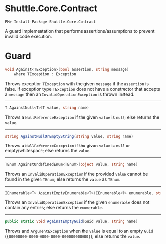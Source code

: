# Shuttle.Core.Contract

```
PM> Install-Package Shuttle.Core.Contract
```


A guard implementation that performs assertions/assumptions to prevent invalid code execution.

# Guard

```c#
void Against<TException>(bool assertion, string message) 
	where TException : Exception
```

Throws exception `TException` with the given `message` if the `assertion` is false.  If exception type `TException` does not have a constructor that accepts a `message` then an `InvalidOperationException` is thrown instead.

---

```c#
T AgainstNull<T>(T value, string name)
```

Throws a `NullReferenceException` if the given `value` is `null`; else returns the `value`.

---

```c#
string AgainstNullOrEmptyString(string value, string name)
```

Throws a `NullReferenceException` if the given `value` is `null` or empty/whitespace; else returns the `value`.

---

```c#
TEnum AgainstUndefinedEnum<TEnum>(object value, string name)
```

Throws an `InvalidOperationException` if the provided `value` cannot be found in the given `TEnum`; else returns the `value` as `TEnum`.

---

```c#
IEnumerable<T> AgainstEmptyEnumerable<T>(IEnumerable<T> enumerable, string name)
```

Throws an `InvalidOperationException` if the given `enumerable` does not contain any entries; else returns the `enumerable`.

---

```c#
public static void AgainstEmptyGuid(Guid value, string name)
```

Throws and `ArgumentException` when the `value` is equal to an empty `Guid` (`{00000000-0000-0000-0000-000000000000}`); else returns the `value`.